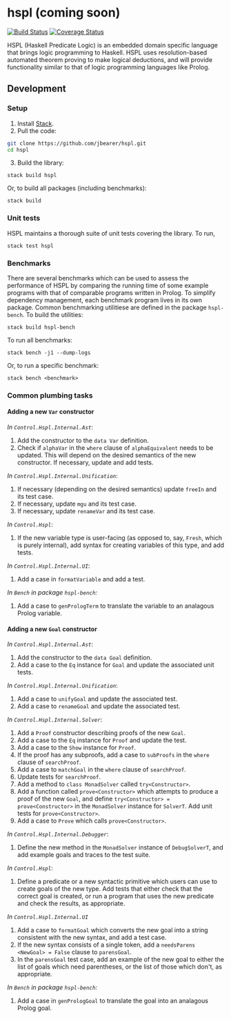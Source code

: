 # hspl (coming soon)

[![Build Status](https://travis-ci.org/jbearer/hspl.svg?branch=master)](https://travis-ci.org/jbearer/hspl)
[![Coverage Status](https://coveralls.io/repos/github/jbearer/hspl/badge.svg?branch=master)](https://coveralls.io/github/jbearer/hspl?branch=master)

HSPL (Haskell Predicate Logic) is an embedded domain specific language that
brings logic programming to Haskell. HSPL uses resolution-based automated
theorem proving to make logical deductions, and will provide functionality
similar to that of logic programming languages like Prolog.

## Development

### Setup

1. Install [Stack](https://docs.haskellstack.org/en/stable/README/).
2. Pull the code:
```bash
git clone https://github.com/jbearer/hspl.git
cd hspl
```
3. Build the library:
```
stack build hspl
```
Or, to build all packages (including benchmarks):
```
stack build
```

### Unit tests

HSPL maintains a thorough suite of unit tests covering the library. To run,
```
stack test hspl
```

### Benchmarks

There are several benchmarks which can be used to assess the performance of HSPL by comparing the
running time of some example programs with that of comparable programs written in Prolog. To
simplify dependency management, each benchmark program lives in its own package. Common benchmarking
utilitiese are defined in the package `hspl-bench`. To build the utilities:

```
stack build hspl-bench
```

To run all benchmarks:
```
stack bench -j1 --dump-logs
```

Or, to run a specific benchmark:
```
stack bench <benchmark>
```

### Common plumbing tasks

#### Adding a new `Var` constructor

_In `Control.Hspl.Internal.Ast`_:

1. Add the constructor to the `data Var` definition.
2. Check if `alphaVar` in the `where` clause of `alphaEquivalent` needs to be updated. This will
   depend on the desired semantics of the new constructor. If necessary, update and add tests.

_In `Control.Hspl.Internal.Unification`_:

1. If necessary (depending on the desired semantics) update `freeIn` and its test case.
2. If necessary, update `mgu` and its test case.
3. If necessary, update `renameVar` and its test case.

_In `Control.Hspl`_:

1. If the new variable type is user-facing (as opposed to, say, `Fresh`, which is purely internal),
   add syntax for creating variables of this type, and add tests.

_In `Control.Hspl.Internal.UI`_:

1. Add a case in `formatVariable` and add a test.

_In `Bench` in package `hspl-bench`:_

1. Add a case to `genPrologTerm` to translate the variable to an analagous Prolog variable.

#### Adding a new `Goal` constructor

_In `Control.Hspl.Internal.Ast`_:

1. Add the constructor to the `data Goal` definition.
2. Add a case to the `Eq` instance for `Goal` and update the associated unit tests.

_In `Control.Hspl.Internal.Unification`_:

1. Add a case to `unifyGoal` and update the associated test.
2. Add a case to `renameGoal` and update the associated test.

_In `Control.Hspl.Internal.Solver`_:

1. Add a `Proof` constructor describing proofs of the new `Goal`.
2. Add a case to the `Eq` instance for `Proof` and update the test.
3. Add a case to the `Show` instance for `Proof`.
4. If the proof has any subproofs, add a case to `subProofs` in the `where` clause of `searchProof`.
5. Add a case to `matchGoal` in the `where` clause of `searchProof`.
6. Update tests for `searchProof`.
7. Add a method to `class MonadSolver` called `try<Constructor>`.
8. Add a function called `prove<Constructor>` which attempts to produce a proof of the new `Goal`,
   and define `try<Constructor> = prove<Constructor>` in the `MonadSolver` instance for `SolverT`.
   Add unit tests for `prove<Constructor>`.
9. Add a case to `Prove` which calls `prove<Constructor>`.

_In `Control.Hspl.Internal.Debugger`_:

1. Define the new method in the `MonadSolver` instance of `DebugSolverT`, and add example goals and
   traces to the test suite.

_In `Control.Hspl`_:

1. Define a predicate or a new syntactic primitive which users can use to create goals of the new
   type. Add tests that either check that the correct goal is created, or run a program that uses
   the new predicate and check the results, as appropriate.

_In `Control.Hspl.Internal.UI`_

1. Add a case to `formatGoal` which converts the new goal into a string consistent with the new
   syntax, and add a test case.
2. If the new syntax consists of a single token, add a `needsParens <NewGoal> = False` clause to
   `parensGoal`.
3. In the `parensGoal` test case, add an example of the new goal to either the list of goals which
   need parentheses, or the list of those which don't, as appropriate.

_In `Bench` in package `hspl-bench`:_

1. Add a case in `genPrologGoal` to translate the goal into an analagous Prolog goal.

